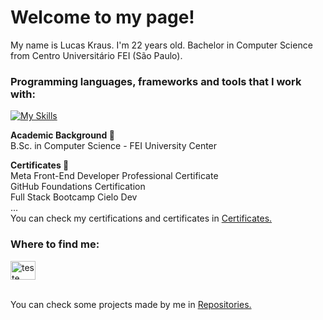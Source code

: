 <h1 align="left">Welcome to my page!</h1>

My name is Lucas Kraus. I'm 22 years old. Bachelor in Computer Science from Centro Universitário FEI (São Paulo).<br>

<h3 align="left">Programming languages, frameworks and tools that I work with:</h3>

[![My Skills](https://skillicons.dev/icons?i=html,css,js,ts,react,nextjs,vue,nuxtjs,go,nodejs,figma)](https://skillicons.dev)

**Academic Background 📖**
<br>
B.Sc. in Computer Science - FEI University Center <br>

**Certificates 🥇** 
<br>
Meta Front-End Developer Professional Certificate <br>
GitHub Foundations Certification <br>
Full Stack Bootcamp Cielo Dev <br> 
... <br>
You can check my certifications and certificates in <a href="https://github.com/lucaskraus/certificates">Certificates.</a>
<br>

<h3 align="left">Where to find me:</h3>

<a href="https://www.linkedin.com/in/lucas-kraus-monteiro-alves-00200b252/" target="blank"><img align="center" src="https://www.vectorlogo.zone/logos/linkedin/linkedin-icon.svg" alt="teste" height="30" width="40" /></a>
<br> 
<br>

You can check some projects made by me in <a href="https://github.com/lucaskraus?tab=repositories">Repositories.</a><br>
